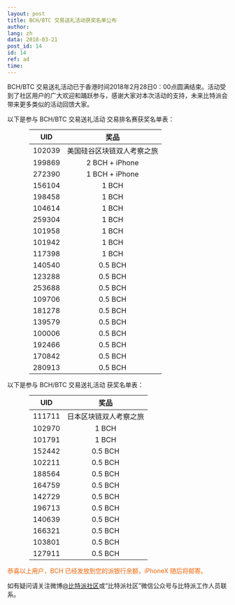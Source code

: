 ```yaml
---
layout: post
title: BCH/BTC 交易送礼活动获奖名单公布
author: 
lang: zh
data: 2018-03-21
post_id: 14
id: 14
ref: ad
time: 
---
```


BCH/BTC 交易送礼活动已于香港时间2018年2月28日0：00点圆满结束。活动受到了社区用户的广大欢迎和踊跃参与，感谢大家对本次活动的支持，未来比特派会带来更多类似的活动回馈大家。




以下是参与  BCH/BTC 交易送礼活动 交易排名赛获奖名单表：

| UID   |   奖品 |
|:-----:|:------:|
|102039 |美国硅谷区块链双人考察之旅|
|199869 |2 BCH + iPhone |
|272390 |1 BCH + iPhone |
|156104 |1 BCH |
|198458 |1 BCH |
|104614 |1 BCH |
|259304 |1 BCH |
|101958 |1 BCH |
|101942 |1 BCH |
|117398 |1 BCH |
|140540 |0.5 BCH |
|123288 |0.5 BCH |
|253688 |0.5 BCH |
|109706 |0.5 BCH |
|181278 |0.5 BCH |
|139579 |0.5 BCH |
|100006 |0.5 BCH |
|192466 |0.5 BCH |
|170842 |0.5 BCH |
|280913 |0.5 BCH |






以下是参与 BCH/BTC 交易送礼活动 获奖名单表：

| UID | 奖品 |
|:-----:|:-----:|
|111711|日本区块链双人考察之旅|
|102970|1 BCH|
|101791|1 BCH|
|152442|0.5 BCH|
|102211|0.5 BCH|
|188564|0.5 BCH|
|164759|0.5 BCH|
|142729|0.5 BCH|
|196713|0.5 BCH|
|140639|0.5 BCH|
|166321|0.5 BCH|
|103801|0.5 BCH|
|127911|0.5 BCH|





<p style="color:#F46100">恭喜以上用户，BCH 已经发放到您的派银行余额，iPhoneX 随后将邮寄。</p>



<p>如有疑问请关注微博<a href="https://weibo.com/bitpiewallet" target="_blank">@比特派社区</a>或“比特派社区”微信公众号与比特派工作人员联系。</p>


<style type="text/css">
	table{
		width:80%;
		margin:0 auto;
	}
</style>